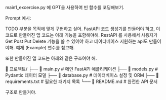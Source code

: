 


main1_excercise.py 에 GPT을 사용하여 빈 함수를 코딩해보기. 

Prompt 예시:

TODO 부분을 목적에 맞게 구현하고 싶어. FastAPI 코드 생성기를 만들어야 하고, 이 코드로 만들어진 앱 코드는 아래 기능을 포함해야해.
RestAPI 를 사용해서 사용자가 Get Post Put Delete 기능을 쓸 수 있어야 하고 데이터베이스 지원하는 api도 만들어야해. 예제 (Example) 변수를 참고해.

또한 만들어진 앱 코드는 아래와 같은 구조여야 해.

📁 프로젝트/
├── 📄 main.py # 메인 FastAPI 애플리케이션
├── 📄 models.py # Pydantic 데이터 모델
├── 📄 database.py # 데이터베이스 설정 및 ORM
├── 📄 requirements.txt # 필요한 패키지 목록
└── 📄 README.md # 완전한 API 문서

구조로 만들거야.

